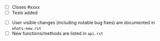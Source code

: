 <!-- Feel free to remove check-list items aren't relevant to your change -->

 - [ ] Closes #xxxx
 - [ ] Tests added
 <!-- - [ ] Passes `pre-commit run --all-files`-->
 - [ ] User visible changes (including notable bug fixes) are documented in `whats-new.rst`
 - [ ] New functions/methods are listed in `api.rst`
